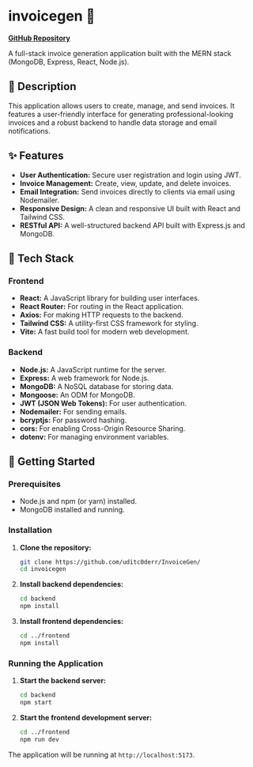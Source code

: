 # invoicegen 🧾

[**GitHub Repository**](https://github.com/uditc0derr/InvoiceGen)

A full-stack invoice generation application built with the MERN stack (MongoDB, Express, React, Node.js).

## 📝 Description

This application allows users to create, manage, and send invoices. It features a user-friendly interface for generating professional-looking invoices and a robust backend to handle data storage and email notifications.

## ✨ Features

* **User Authentication:** Secure user registration and login using JWT.
* **Invoice Management:** Create, view, update, and delete invoices.
* **Email Integration:** Send invoices directly to clients via email using Nodemailer.
* **Responsive Design:** A clean and responsive UI built with React and Tailwind CSS.
* **RESTful API:** A well-structured backend API built with Express.js and MongoDB.

## 🚀 Tech Stack

### Frontend

* **React:** A JavaScript library for building user interfaces.
* **React Router:** For routing in the React application.
* **Axios:** For making HTTP requests to the backend.
* **Tailwind CSS:** A utility-first CSS framework for styling.
* **Vite:** A fast build tool for modern web development.

### Backend

* **Node.js:** A JavaScript runtime for the server.
* **Express:** A web framework for Node.js.
* **MongoDB:** A NoSQL database for storing data.
* **Mongoose:** An ODM for MongoDB.
* **JWT (JSON Web Tokens):** For user authentication.
* **Nodemailer:** For sending emails.
* **bcryptjs:** For password hashing.
* **cors:** For enabling Cross-Origin Resource Sharing.
* **dotenv:** For managing environment variables.

## 🏁 Getting Started

### Prerequisites

* Node.js and npm (or yarn) installed.
* MongoDB installed and running.

### Installation

1.  **Clone the repository:**
    ```bash
    git clone https://github.com/uditc0derr/InvoiceGen/
    cd invoicegen
    ```

2.  **Install backend dependencies:**
    ```bash
    cd backend
    npm install
    ```

3.  **Install frontend dependencies:**
    ```bash
    cd ../frontend
    npm install
    ```

### Running the Application

1.  **Start the backend server:**
    ```bash
    cd backend
    npm start
    ```

2.  **Start the frontend development server:**
    ```bash
    cd ../frontend
    npm run dev
    ```

The application will be running at `http://localhost:5173`.
